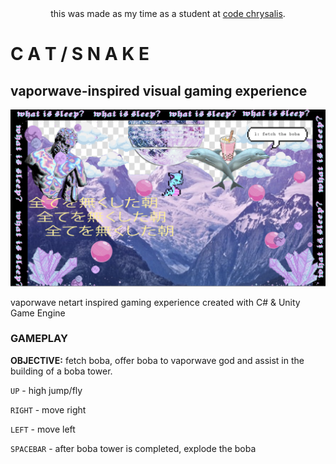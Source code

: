 <div align="center">this was made as my time as a student at <a href="http://www.codechrysalis.io/">code chrysalis</a>.</div>

# C A T / S N A K E
## vaporwave-inspired visual gaming experience

<img src="catsnake.png">

vaporwave netart inspired gaming experience created with C# & Unity Game Engine

### GAMEPLAY
**OBJECTIVE:** fetch boba, offer boba to vaporwave god and assist in the building of a boba tower.

`UP` - high jump/fly

`RIGHT` - move right

`LEFT` - move left

`SPACEBAR` - after boba tower is completed, explode the boba
